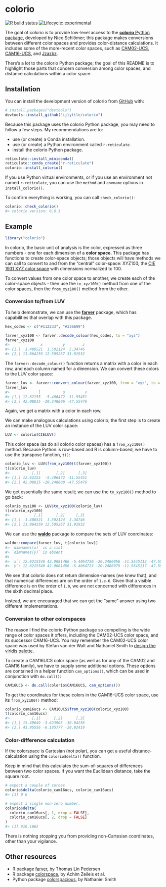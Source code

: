 
<!-- README.md is generated from README.Rmd. Please edit that file -->

# colorio

<!-- badges: start -->

[![R build
status](https://github.com/ijlyttle/colorio/workflows/R-CMD-check/badge.svg)](https://github.com/ijlyttle/colorio/actions)
[![Lifecycle:
experimental](https://img.shields.io/badge/lifecycle-experimental-orange.svg)](https://www.tidyverse.org/lifecycle/#experimental)
<!-- badges: end -->

The goal of colorio is to provide low-level access to the [**colorio**
Python package](https://github.com/nschloe/colorio), developed by Nico
Schlömer; this package makes conversions between different color spaces
and provides color-distance calculations. It includes some of the
more-recent color spaces, such as
[CAM02-UCS](https://en.wikipedia.org/wiki/CIECAM02),
[CAM16-UCS](https://en.wikipedia.org/wiki/Color_appearance_model#CAM16),
and [Jzazbz](https://doi.org/10.1364/OE.25.015131).

There’s a lot to the colorio Python package; the goal of this README is
to highlight those parts that concern conversion among color spaces, and
distance calculations within a color space.

## Installation

You can install the development version of colorio from
[GitHub](https://github.com/) with:

``` r
# install.packages("devtools")
devtools::install_github("ijlyttle/colorio")
```

Because this package uses the colorio Python package, you may need to
follow a few steps. My recommendations are to:

  - use (or create) a Conda installation.
  - use (or create) a Python environment called `r-reticulate`.
  - install the colorio Python package.

<!-- end list -->

``` r
reticulate::install_miniconda()
reticulate::conda_create("r-reticulate")
colorio::install_colorio()
```

If you use Python virtual environments, or if you use an environment not
named `r-reticulate`, you can use the `method` and `envname` options in
`install_colorio()`.

To confirm everything is working, you can call `check_colorio()`:

``` r
colorio::check_colorio()
#> colorio version: 0.6.3
```

## Example

``` r
library("colorio")
```

In colorio, the basic unit of analysis is the color, expressed as three
numbers - one for each dimension of a **color space**. This package has
functions to create color-space objects; those objects will have methods
we can call to convert to and from the “central” color-space: XYZ100,
the [CIE 1931 XYZ color
space](https://en.wikipedia.org/wiki/CIE_1931_color_space) with
dimensions normalized to 100.

To convert values from one color space to another, we create each of the
color-space objects - then use the `to_xyz100()` method from one of the
color spaces, then the `from_xyz100()` method from the other.

### Conversion to/from LUV

To help demonstrate, we can use the
[**farver**](https://farver.data-imaginist.com/) package, which has
capabilities that overlap with this package.

``` r
hex_codes <- c("#112233", "#336699")

farver_xyz100 <- farver::decode_colour(hex_codes, to = "xyz")
farver_xyz100
#>              x         y        z
#> [1,]  1.400521  1.502124  3.34746
#> [2,] 11.864259 12.505267 31.91932
```

The `farver::decode_colour()` function returns a matrix with a color in
each row, and each column named for a dimension. We can convert these
colors to the LUV color space:

``` r
farver_luv <- farver::convert_colour(farver_xyz100, from = "xyz", to = "luv")
farver_luv
#>             l          u         v
#> [1,] 12.62155  -5.406472 -11.55451
#> [2,] 42.00815 -20.248606 -47.55476
```

Again, we get a matrix with a color in each row.

We can make analogous calculations using colorio; the first step is to
create an instance of the LUV color space:

``` r
LUV <- colorio$CIELUV()
```

This color space (as do all colorio color spaces) has a `from_xyz100()`
method. Because Python is row-based and R is column-based, we have to
use the transpose function, `t()`:

``` r
colorio_luv <- LUV$from_xyz100(t(farver_xyz100))
t(colorio_luv)
#>          [,1]       [,2]      [,3]
#> [1,] 12.62155  -5.406472 -11.55451
#> [2,] 42.00815 -20.248608 -47.55476
```

We get essentially the same result; we can use the `to_xyz100()` method
to go back:

``` r
colorio_xyz100 <- LUV$to_xyz100(colorio_luv)
t(colorio_xyz100)
#>           [,1]      [,2]     [,3]
#> [1,]  1.400521  1.502124  3.34746
#> [2,] 11.864259 12.505267 31.91932
```

We can use the [**waldo**](https://waldo.r-lib.org/) package to compare
the sets of LUV coordinates:

``` r
waldo::compare(farver_luv, t(colorio_luv))
#> `dimnames(x)` is a list
#> `dimnames(y)` is absent
#> 
#> `x`: 12.6215546 42.0081466 -5.4064720 -20.2486056 -11.5545113 -47.5547572
#> `y`: 12.6215540 42.0081456 -5.4064723 -20.2486079 -11.5545117 -47.5547584
```

We see that colorio does not return dimension-names (we knew that), and
that numerical differences are on the order of `1.e-6`. Given that a
visible difference is on the order of `1.0`, we are not concerned with
differences in the sixth decimal place.

Instead, we are encouraged that we can get the “same” answer using two
different implementations.

### Conversion to other colorspaces

The reason I find the colorio Python package so compelling is the wide
range of color spaces it offers, including the CAM02-UCS color space,
and its successor CAM16-UCS. You may remember the CAM02-UCS color space
was used by Stéfan van der Walt and Nathaniel Smith to [design the
viridis palette](https://www.youtube.com/watch?v=xAoljeRJ3lU).

To create a CAM16UCS color space (as well as for any of the CAM02 and
CAM16 family), we have to supply some additional options. These options
are contained in a helper function `cam_options()`, which can be used in
conjunction with `do.call()`:

``` r
CAM16UCS <- do.call(colorio$CAM16UCS, cam_options())
```

To get the coordinates for these colors in the CAM16-UCS color space,
use its `from_xyz100()` method:

``` r
colorio_cam16ucs <- CAM16UCS$from_xyz100(colorio_xyz100)
t(colorio_cam16ucs)
#>          [,1]      [,2]      [,3]
#> [1,] 15.49649 -3.623903 -10.94256
#> [2,] 43.95556 -6.195777 -20.92419
```

### Color-difference calculation

If the colorspace is Cartesian (not polar), you can get a useful
distance-calculation using the `colorio$delta()` function.

Keep in mind that this calculates the sum-of-squares of differences
between two color spaces. If you want the Euclidean distance, take the
square root.

``` r
# expect a couple of zeroes
colorio$delta(colorio_cam16ucs, colorio_cam16ucs)
#> [1] 0 0

# expect a single non-zero number.
colorio$delta(
  colorio_cam16ucs[, 1, drop = FALSE], 
  colorio_cam16ucs[, 2, drop = FALSE]
)
#> [1] 916.1662
```

There is nothing stopping you from providing non-Cartesian coordinates,
other than your vigilance.

## Other resources

  - R package [farver](https://farver.data-imaginist.com/), by Thomas
    Lin Pedersen
  - R package [colorspace](http://hclwizard.org/r-colorspace/), by Achim
    Zeileis et al.
  - Python package
    [colorspacious](https://github.com/njsmith/colorspacious), by
    Nathaniel Smith
